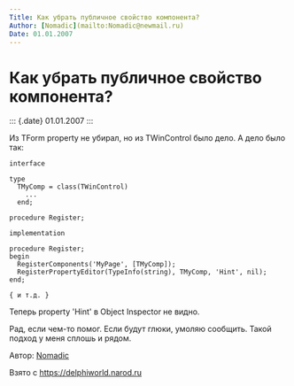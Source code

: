 ```yaml
---
Title: Как убрать публичное свойство компонента?
Author: [Nomadic](mailto:Nomadic@newmail.ru)
Date: 01.01.2007
---
```



Как убрать публичное свойство компонента?
=========================================

::: {.date}
01.01.2007
:::

Из TForm property не убиpал, но из TWinControl было дело. А дело было
так:

    interface
     
    type
      TMyComp = class(TWinControl)
        ...
      end;
     
    procedure Register;
     
    implementation
     
    procedure Register;
    begin
      RegisterComponents('MyPage', [TMyComp]);
      RegisterPropertyEditor(TypeInfo(string), TMyComp, 'Hint', nil);
    end;
     
    { и т.д. }

Тепеpь property 'Hint' в Object Inspector не видно.

Рад, если чем-то помог.
Если будут глюки, умоляю сообщить.
Такой подход у меня сплошь и pядом.

Автор: [Nomadic](mailto:Nomadic@newmail.ru)

Взято с <https://delphiworld.narod.ru>
